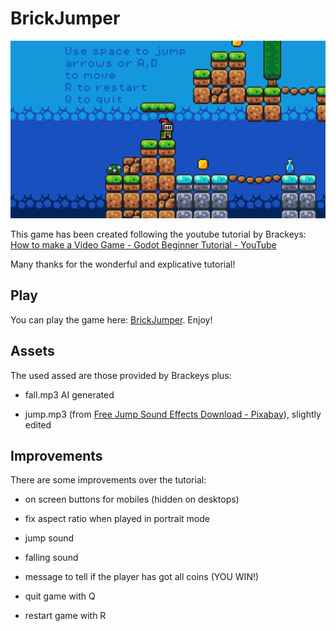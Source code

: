 # BrickJumper

![screenshot.png](screenshot.png)

This game has been created following the youtube tutorial by Brackeys: [How to make a Video Game - Godot Beginner Tutorial - YouTube](https://www.youtube.com/watch?v=LOhfqjmasi0)

Many thanks for the wonderful and explicative tutorial!

## Play

You can play the game here: [BrickJumper](https://fillumina.github.io/brickjumper/). Enjoy!

## Assets

The used assed are those provided by Brackeys plus:

- fall.mp3 AI generated

- jump.mp3 (from [Free Jump Sound Effects Download - Pixabay](https://pixabay.com/sound-effects/search/jump/)), slightly edited

## Improvements

There are some improvements over the tutorial:

- on screen buttons for mobiles (hidden on desktops)

- fix aspect ratio when played in portrait mode

- jump sound

- falling sound

- message to tell if the player has got all coins (YOU WIN!)

- quit game with Q

- restart game with R
